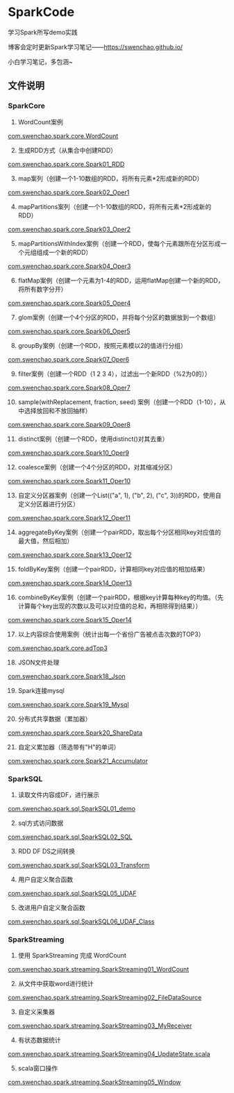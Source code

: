 # SparkCode

学习Spark所写demo实践

博客会定时更新Spark学习笔记——https://swenchao.github.io/ 

小白学习笔记，多包涵~

## 文件说明

### SparkCore

1. WordCount案例

[com.swenchao.spark.core.WordCount](https://github.com/Swenchao/SparkCode/blob/master/src/main/scala/com/swenchao/spark/core/WordCount.scala)

2. 生成RDD方式（从集合中创建RDD）

[com.swenchao.spark.core.Spark01_RDD](https://github.com/Swenchao/SparkCode/blob/master/src/main/scala/com/swenchao/spark/core/Spark01_RDD.scala)

3. map案列（创建一个1-10数组的RDD，将所有元素*2形成新的RDD）

[com.swenchao.spark.core.Spark02_Oper1](https://github.com/Swenchao/SparkCode/blob/master/src/main/scala/com/swenchao/spark/core/Spark02_Oper1.scala)

4. mapPartitions案列（创建一个1-10数组的RDD，将所有元素*2形成新的RDD）

[com.swenchao.spark.core.Spark03_Oper2](https://github.com/Swenchao/SparkCode/blob/master/src/main/scala/com/swenchao/spark/core/Spark03_Oper2.scala)

5. mapPartitionsWithIndex案例（创建一个RDD，使每个元素跟所在分区形成一个元组组成一个新的RDD）

[com.swenchao.spark.core.Spark04_Oper3](https://github.com/Swenchao/SparkCode/blob/master/src/main/scala/com/swenchao/spark/core/Spark04_Oper3.scala)

6. flatMap案例（创建一个元素为1-4的RDD，运用flatMap创建一个新的RDD，将所有数字分开）

[com.swenchao.spark.core.Spark05_Oper4](https://github.com/Swenchao/SparkCode/blob/master/src/main/scala/com/swenchao/spark/core/Spark05_Oper4.scala)

7. glom案例（创建一个4个分区的RDD，并将每个分区的数据放到一个数组）

[com.swenchao.spark.core.Spark06_Oper5](https://github.com/Swenchao/SparkCode/blob/master/src/main/scala/com/swenchao/spark/core/Spark06_Oper5.scala)

8. groupBy案例（创建一个RDD，按照元素模以2的值进行分组）

[com.swenchao.spark.core.Spark07_Oper6](https://github.com/Swenchao/SparkCode/blob/master/src/main/scala/com/swenchao/spark/core/Spark07_Oper6.scala)

9. filter案例（创建一个RDD（1 2 3 4），过滤出一个新RDD（%2为0的））

[com.swenchao.spark.core.Spark08_Oper7](https://github.com/Swenchao/SparkCode/blob/master/src/main/scala/com/swenchao/spark/core/Spark08_Oper7.scala)

10. sample(withReplacement, fraction, seed) 案例（创建一个RDD（1-10），从中选择放回和不放回抽样）

[com.swenchao.spark.core.Spark09_Oper8](https://github.com/Swenchao/SparkCode/blob/master/src/main/scala/com/swenchao/spark/core/Spark09_Oper8.scala)

11. distinct案例（创建一个RDD，使用distinct()对其去重）

[com.swenchao.spark.core.Spark10_Oper9](https://github.com/Swenchao/SparkCode/blob/master/src/main/scala/com/swenchao/spark/core/Spark10_Oper9.scala)

12. coalesce案例（创建一个4个分区的RDD，对其缩减分区）

[com.swenchao.spark.core.Spark11_Oper10](https://github.com/Swenchao/SparkCode/blob/master/src/main/scala/com/swenchao/spark/core/Spark11_Oper10.scala)

13. 自定义分区器案例（创建一个List(("a", 1), ("b", 2), ("c", 3))的RDD，使用自定义分区器进行分区）

[com.swenchao.spark.core.Spark12_Oper11](https://github.com/Swenchao/SparkCode/blob/master/src/main/scala/com/swenchao/spark/core/Spark12_Oper11.scala)

14. aggregateByKey案例（创建一个pairRDD，取出每个分区相同key对应值的最大值，然后相加）

[com.swenchao.spark.core.Spark13_Oper12](https://github.com/Swenchao/SparkCode/blob/master/src/main/scala/com/swenchao/spark/core/Spark13_Oper12.scala)

15. foldByKey案例（创建一个pairRDD，计算相同key对应值的相加结果）

[com.swenchao.spark.core.Spark14_Oper13](https://github.com/Swenchao/SparkCode/blob/master/src/main/scala/com/swenchao/spark/core/Spark14_Oper13.scala)

16. combineByKey案例（创建一个pairRDD，根据key计算每种key的均值。（先计算每个key出现的次数以及可以对应值的总和，再相除得到结果））

[com.swenchao.spark.core.Spark15_Oper14](https://github.com/Swenchao/SparkCode/blob/master/src/main/scala/com/swenchao/spark/core/Spark15_Oper14.scala)

17. 以上内容综合使用案例（统计出每一个省份广告被点击次数的TOP3）

[com.swenchao.spark.core.adTop3](https://github.com/Swenchao/SparkCode/blob/master/src/main/scala/com/swenchao/spark/core/adTop3.scala)

18. JSON文件处理

[com.swenchao.spark.core.Spark18_Json](https://github.com/Swenchao/SparkCode/blob/master/src/main/scala/com/swenchao/spark/core/Spark18_Json.scala)

19. Spark连接mysql

[com.swenchao.spark.core.Spark19_Mysql](https://github.com/Swenchao/SparkCode/blob/master/src/main/scala/com/swenchao/spark/core/Spark19_Mysql.scala)

20. 分布式共享数据（累加器）

[com.swenchao.spark.core.Spark20_ShareData](https://github.com/Swenchao/SparkCode/blob/master/src/main/scala/com/swenchao/spark/core/Spark20_ShareData.scala)

21. 自定义累加器（筛选带有"H"的单词）

[com.swenchao.spark.core.Spark21_Accumulator](https://github.com/Swenchao/SparkCode/blob/master/src/main/scala/com/swenchao/spark/core/Spark21_Accumulator.scala)

### SparkSQL

1. 读取文件内容成DF，进行展示

[com.swenchao.spark.sql.SparkSQL01_demo](https://github.com/Swenchao/SparkCode/blob/master/src/main/scala/com/swenchao/spark/sql/SparkSQL01_demo.scala)

2. sql方式访问数据

[com.swenchao.spark.sql.SparkSQL02_SQL](https://github.com/Swenchao/SparkCode/blob/master/src/main/scala/com/swenchao/spark/sql/SparkSQL02_SQL.scala)

3. RDD DF DS之间转换

[com.swenchao.spark.sql.SparkSQL03_Transform](https://github.com/Swenchao/SparkCode/blob/master/src/main/scala/com/swenchao/spark/sql/SparkSQL03_Transform.scala)

4. 用户自定义聚合函数

[com.swenchao.spark.sql.SparkSQL05_UDAF](https://github.com/Swenchao/SparkCode/blob/master/src/main/scala/com/swenchao/spark/sql/SparkSQL06_UDAF.scala)

5. 改进用户自定义聚合函数

[com.swenchao.spark.sql.SparkSQL06_UDAF_Class](https://github.com/Swenchao/SparkCode/blob/master/src/main/scala/com/swenchao/spark/sql/SparkSQL06_UDAF_Class.scala)

### SparkStreaming

1. 使用 SparkStreaming 完成 WordCount

[com.swenchao.spark.streaming.SparkStreaming01_WordCount](https://github.com/Swenchao/SparkCode/blob/master/src/main/scala/com/swenchao/spark/streaming/SparkStreaming01_WordCount.scala)

2. 从文件中获取word进行统计

[com.swenchao.spark.streaming.SparkStreaming02_FileDataSource](https://github.com/Swenchao/SparkCode/blob/master/src/main/scala/com/swenchao/spark/streaming/SparkStreaming02_FileDataSource.scala)

3. 自定义采集器

[com.swenchao.spark.streaming.SparkStreaming03_MyReceiver](https://github.com/Swenchao/SparkCode/blob/master/src/main/scala/com/swenchao/spark/streaming/SparkStreaming03_MyReceiver.scala)

4. 有状态数据统计

[com.swenchao.spark.streaming.SparkStreaming04_UpdateState.scala](https://github.com/Swenchao/SparkCode/blob/master/src/main/scala/com/swenchao/spark/streaming/SparkStreaming04_UpdateState.scala)

5. scala窗口操作

[com.swenchao.spark.streaming.SparkStreaming05_Window](https://github.com/Swenchao/SparkCode/blob/master/src/main/scala/com/swenchao/spark/streaming/SparkStreaming05_Window.scala)
